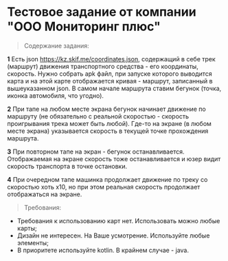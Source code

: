 # Тестовое задание от компании "ООО Мониторинг плюс"

> Содержание задания:

**1**
Есть json https://kz.skif.me/coordinates.json, содержащий в себе трек (маршрут) движения транспортного средства - его координаты, скорость. Нужно собрать apk файл, при запуске которого выводится карта и на этой карте отображается кривая - маршрут, записанный в вышеуказанном json. В самом начале маршрута ставим бегунок (точка, иконка автомобиля, что угодно).

**2**
При тапе на любом месте экрана бегунок начинает движение по маршруту (не обязательно с реальной скоростью - скорость проигрывания трека может быть любой). Где-то на экране (в любом месте экрана) указывается скорость в текущей точке прохождения маршрута.

**3** 
При повторном тапе на экран - бегунок останавливается. Отображаемая на экране скорость тоже останавливается и юзер видит скорость транспорта в точке остановки.

**4** 
При очередном тапе машинка продолжает движение по треку со скоростью хоть х10, но при этом реальная скорость продолжает отображаться на экране.

> Требования:

- Требования к использованию карт нет. Использовать можно любые карты;
- Дизайн не интересен. На Ваше усмотрение. Используйте любые элементы;
- В приоритете используйте kotlin. В крайнем случае - java.